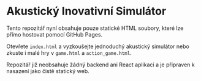 # Akustický Inovativní Simulátor

Tento repozitář nyní obsahuje pouze statické HTML soubory, které lze přímo hostovat pomocí GitHub Pages.

Otevřete `index.html` a vyzkoušejte jednoduchý akustický simulátor nebo zkuste i malé hry v `game.html` a `action_game.html`.

Repozitář již neobsahuje žádný backend ani React aplikaci a je připraven k nasazení jako čistě statický web.
